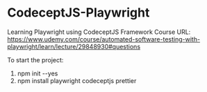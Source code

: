 # CodeceptJS-Playwright
Learning Playwright using CodeceptJS Framework
Course URL: https://www.udemy.com/course/automated-software-testing-with-playwright/learn/lecture/29848930#questions

To start the project:
1. npm init --yes
2. npm install playwright codeceptjs prettier
